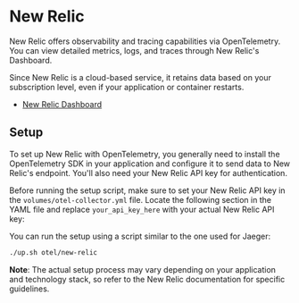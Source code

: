 # New Relic

New Relic offers observability and tracing capabilities via OpenTelemetry. You can view detailed metrics, logs, and traces through New Relic's Dashboard.

Since New Relic is a cloud-based service, it retains data based on your subscription level, even if your application or container restarts.

- [New Relic Dashboard](https://one.newrelic.com/)

## Setup

To set up New Relic with OpenTelemetry, you generally need to install the OpenTelemetry SDK in your application and configure it to send data to New Relic's endpoint. You'll also need your New Relic API key for authentication.

Before running the setup script, make sure to set your New Relic API key in the `volumes/otel-collector.yml` file. Locate the following section in the YAML file and replace `your_api_key_here` with your actual New Relic API key:

You can run the setup using a script similar to the one used for Jaeger:

```bash
./up.sh otel/new-relic
```

**Note**: The actual setup process may vary depending on your application and technology stack, so refer to the New Relic documentation for specific guidelines.
